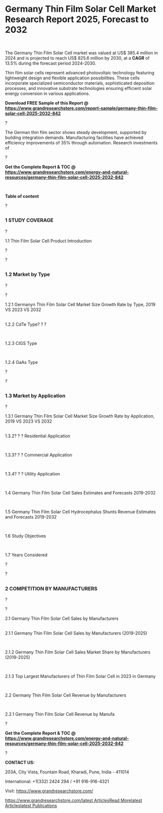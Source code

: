 <h1>Germany Thin Film Solar Cell Market Research Report 2025, Forecast to 2032</h1><br/><p>The Germany Thin Film Solar Cell market was valued at US$ 385.4 million in 2024 and is projected to reach US$ 825.6 million by 2030, at a <strong>CAGR</strong> of 13.5% during the forecast period 2024-2030.</p>
 
 
 
 <p>Thin film solar cells represent advanced photovoltaic technology featuring lightweight design and flexible application possibilities. These cells incorporate specialized semiconductor materials, sophisticated deposition processes, and innovative substrate technologies ensuring efficient solar energy conversion in various applications.</p>
 
 
 
 <div><b>Download FREE Sample of this Report @ <a href="https://www.grandresearchstore.com/report-sample/germany-thin-film-solar-cell-2025-2032-842">https://www.grandresearchstore.com/report-sample/germany-thin-film-solar-cell-2025-2032-842</a></b></div>
 
 
 
 <p>? </p>
 
 
 
 <p>The German thin film sector shows steady development, supported by building integration demands. Manufacturing facilities have achieved efficiency improvements of 35% through automation. Research investments of</p>
 
 
 
 <p>? </p>
 
 
 
 <div><b>Get the Complete Report & TOC @ <a href="https://www.grandresearchstore.com/energy-and-natural-resources/germany-thin-film-solar-cell-2025-2032-842">https://www.grandresearchstore.com/energy-and-natural-resources/germany-thin-film-solar-cell-2025-2032-842</a></b></div>
 
 
 
 <p><br />
 
 <b>Table of content</b></p>
 
 
 
 <p>? </p>
 
 
 
 <h2><span style="font-size:16px"><strong>1 STUDY COVERAGE</strong></span></h2>
 
 
 
 <p>? </p>
 
 
 
 <p>1.1 Thin Film Solar Cell Product Introduction</p>
 
 
 
 <p>? </p>
 
 
 
 <p>? </p>
 
 
 
 <h2><span style="font-size:16px"><strong>1.2 Market by Type</strong></span></h2>
 
 
 
 <p>? </p>
 
 
 
 <p>? </p>
 
 
 
 <p>1.2.1 Germanyn Thin Film Solar Cell Market Size Growth Rate by Type, 2019 VS 2023 VS 2032<br />
 
 <br />
 
 1.2.2 CdTe Type? ? ? <br />
 
 <br />
 
 1.2.3 CIGS Type<br />
 
 <br />
 
 1.2.4 GaAs Type<br />
 
 ? </p>
 
 
 
 <p>? </p>
 
 
 
 <h2><span style="font-size:16px"><strong>1.3 Market by Application</strong></span></h2>
 
 
 
 <p>? </p>
 
 
 
 <p>1.3.1 Germany Thin Film Solar Cell Market Size Growth Rate by Application, 2019 VS 2023 VS 2032<br />
 
 <br />
 
 1.3.2? ? ? Residential Application<br />
 
 <br />
 
 1.3.3? ? ? Commercial Application<br />
 
 <br />
 
 1.3.4? ? ? Utility Application<br />
 
 <br />
 
 1.4 Germany Thin Film Solar Cell Sales Estimates and Forecasts 2019-2032<br />
 
 <br />
 
 1.5 Germany Thin Film Solar Cell Hydrocephalus Shunts Revenue Estimates and Forecasts 2019-2032<br />
 
 <br />
 
 1.6 Study Objectives<br />
 
 <br />
 
 1.7 Years Considered</p>
 
 
 
 <p>? </p>
 
 
 
 <p>? </p>
 
 
 
 <h2><span style="font-size:16px"><strong>2 COMPETITION BY MANUFACTURERS</strong></span></h2>
 
 
 
 <p>? </p>
 
 
 
 <p>? </p>
 
 
 
 <p>2.1 Germany Thin Film Solar Cell Sales by Manufacturers<br />
 
 <br />
 
 2.1.1 Germany Thin Film Solar Cell Sales by Manufacturers (2019-2025)<br />
 
 <br />
 
 2.1.2 Germany Thin Film Solar Cell Sales Market Share by Manufacturers (2019-2025)<br />
 
 <br />
 
 2.1.3 Top Largest Manufacturers of Thin Film Solar Cell in 2023 in Germany<br />
 
 <br />
 
 2.2 Germany Thin Film Solar Cell Revenue by Manufacturers<br />
 
 <br />
 
 2.2.1 Germany Thin Film Solar Cell Revenue by Manufa</p>
 
 
 
 <p>? </p>
 
 
 
 <div><b>Get the Complete Report & TOC @ <a href="https://www.grandresearchstore.com/energy-and-natural-resources/germany-thin-film-solar-cell-2025-2032-842">https://www.grandresearchstore.com/energy-and-natural-resources/germany-thin-film-solar-cell-2025-2032-842</a></b></div>
 
 
 
 <p>? </p>
 
 
 
 <p><b>CONTACT US:</b><br />
 
 203A, City Vista, Fountain Road, Kharadi, Pune, India - 411014<br />
 
 International: +1(332) 2424 294 / +91 916-916-4321<br />
 
 Visit: <a href="https://www.grandresearchstore.com/">https://www.grandresearchstore.com/</a><br />
 
 <a href="https://gyeongbokgung.com">https://www.grandresearchstore.com/</a><a href="https://hallyeomaritime.com">latest Articles</a><a href="https://jingwansa.com">Read More</a><a href="https://nguoiviet.jp/">latest Articles</a><a href="https://www.intelmarketresearch.com/">latest Publications</a></p>